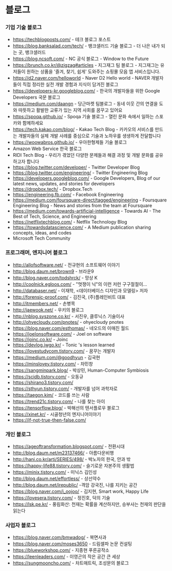 # 블로그

### 기업 기술 블로그
* https://techblogposts.com/ - 테크 블로그 포스트
* https://blog.banksalad.com/tech/ - 뱅크샐러드 기술 블로그 - 더 나은 내가 되는 곳, 뱅크샐러드
* https://blog.ncsoft.com/ - NC 공식 블로그  - Window to the Future
* https://brunch.co.kr/@zigzag#articles - 지그재그 팀 블로그 - 지그재그는 유저들이 원하는 상품을 '즐겨, 찾기, 쉽게' 도와주는 쇼핑몰 모음 앱 서비스입니다. 
* https://d2.naver.com/helloworld - Naver D2 Hello world - NAVER 개발자들이 직접 정리한 실전 개발 경험과 지식이 담겨진 블로그
* https://developers-kr.googleblog.com/ - 한국의 개발자들을 위한 Google Developers 국문 블로그
* https://medium.com/daangn - 당근마켓 팀블로그  - 동네 이웃 간의 연결을 도와 따뜻하고 활발한 교류가 있는 지역 사회를 꿈꾸고 있어요
* https://spoqa.github.io/ - Spoqa 기술 블로그 - 열린 문화 속에서 일하는 스포카와 함께하세요
* https://tech.kakao.com/blog/ - Kakao Tech Blog - 카카오의 서비스를 만드는 개발자들의 실제 개발 사례를 중심으로 기술과 노하우를 생생하게 전달합니다
* https://woowabros.github.io/ - 우아한형제들 기술 블로그
* Amazon Web Service 한국 블로그
* RIDI Tech Blog - 우리가 겪었던 다양한 문제들과 해결 과정 및 개발 문화를 공유하고자 합니다
* https://blog.twitter.com/developer/ - Twitter Developer Blog
* https://blog.twitter.com/engineering/ - Twitter Engineering Blog 
* https://developers.googleblog.com/ - Google Developers, Blog of our latest news, updates, and stories for developers
* https://dropbox.tech/ - Dropbox.Tech
* https://engineering.fb.com/ - Facebook Engineering
* https://medium.com/foursquare-direct/tagged/engineering - Foursquare Engineering Blog - News and stories from the team at Foursquare
* https://medium.com/towards-artificial-intelligence - Towards AI - The Best of Tech, Science, and Engineering
* https://netflixtechblog.com/ - Netflix Technology Blog
* https://towardsdatascience.com/ - A Medium publication sharing concepts, ideas, and codes
* Microsoft Tech Community

### 프로그래머, 엔지니어 블로그
* http://allofsoftware.net/ - 전규현의 소프트웨어 이야기
* http://blog.daum.net/brown9 - 브라운9
* http://blog.naver.com/todshrck/ - 망상 K
* http://coolnick.egloos.com/ - "멋쟁이 닉"의 이런 저런 구구절절이...
* http://databaser.net/ - 이재학, <데이터베이스 디자인과 모델링> 저자
* http://forensic-proof.com/ - 김진국, (주)플레인비트 대표
* http://itmembers.net/ - 손병목
* http://jaewook.net/ - 우키의 블로그
* http://nblog.syszone.co.kr/ - 서진우, 클루닉스 기술이사
* http://ohyecloudy.com/pnotes/ - ohyecloudy pnotes
* https://blog.naver.com/esthomas/ - 네오드의 이매진 월드
* https://joelonsoftware.com/ - Joel on software
* https://joinc.co.kr/ - Joinc
* https://devlog.jwgo.kr/ - Tonic 's lesson learned
* https://lovestudycom.tistory.com/ - 꿈꾸는 개발자
* https://medium.com/@goodhyun - 김국현
* https://minslovey.tistory.com/ - 차민창
* https://sangminpark.blog/ - 박상민, Human-Computer Symbiosis
* https://scidb.tistory.com/ - 오동규
* https://shirano3.tistory.com/ 
* https://sthyun.tistory.com/ - 개발자를 넘어 과학자로
* https://taegon.kim/ - 코드를 쓰는 사람
* https://trend21c.tistory.com/ - 나를 찾는 아이
* https://tensorflow.blog/ - 박해선의 텐서플로우 블로그
* https://xinet.kr/ - 시골청년의 엔지니어이야기
* https://if-not-true-then-false.com/  

### 개인 블로그
* https://ageoftransformation.blogspot.com/ - 전환시대
* http://blog.daum.net/m23137466/ - 아름다운비행
* http://hani.co.kr/arti/SERIES/498/ - 박노자의 한국, 안과 밖
* https://happy-life88.tistory.com/ - 슬기로운 자본주의 생활법
* https://minix.tistory.com/ - 미닉스 김인성
* http://blog.daum.net/effortless/ - 상선약수
* http://blog.daum.net/irepublic/ -격암 강국진, 나를 지키는 공간
* https://blog.naver.com/i_oojoo/ - 김지현, Smart work, Happy Life
* https://lovesera.tistory.com/ - 정진호, 덕의 기술
* https://lsk.pe.kr/ - 풍림화산: 천재는 확률을 계산하지만, 승부사는 천재의 판단을 읽는다

### 사업자 블로그
* https://blog.naver.com/bmwadog/ - 복면사과
* https://blog.naver.com/moses3650 - 드림셀파 논문 컨설팅
* https://blueworkshop.com/ - 지종현 푸른공작소
* https://leenleaders.com/ - 이영곤의 작은 공간 큰 세상
* https://sungmooncho.com/ - 차트매트릭, 조성문의 블로그
